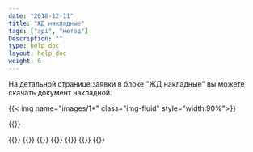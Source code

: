 ```yaml
---
date: "2018-12-11"
title: "ЖД накладные"
tags: ["api", "метод"]
Description: ""
type: help_doc
layout: help_doc
weight: 6
---
```


На детальной странице заявки в блоке "ЖД накладные" вы можете скачать документ накладной.

{{< img name="images/1*" class="img-fluid" style="width:90%">}}

{{<isHelpful>}}

{{<seeAlso>}}
    {{<seeAlsoItem link="/tracking/where_container/" target="_blank" text="Где мой контейнер?">}}
    {{<seeAlsoItem link="/tracking/customs_events/" text="Досмотр, взвешивание и МИДК">}}
    {{<seeAlsoItem link="/tracking/customs_documents/" text="Таможенные документы">}}
    {{<seeAlsoItem link="/tracking/custom_declaration/" target="_blank" text="Таможенная декларация">}}
    {{<seeAlsoItem link="/tracking/invoices-and-acts/" text="Счета, акты и коносаменты">}}
{{</seeAlso>}}